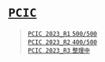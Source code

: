 # [`PCIC`]

> [`PCIC 2023_R1` `500/500`](./2023_R1/)  
> [`PCIC 2023_R2` `400/500`](./2023_R2/)  
> [`PCIC 2023_R3` `整理中`](./2023_R3/)  


[`Codeforces`]: /OJ_ans/cf
[`Zerojudge`]: /OJ_ans/zj
[`PCIC`]: /OJ_ans/PCIC